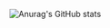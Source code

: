 ![Anurag's GitHub stats](https://github-readme-stats.vercel.app/api?username=RafeAckerman&show_icons=true&theme=tokyonight)
